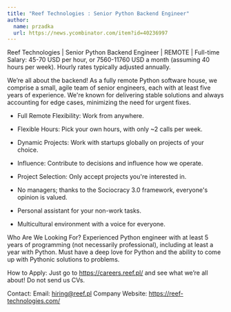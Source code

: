 ```yaml
---
title: "Reef Technologies : Senior Python Backend Engineer"
author:
  name: przadka
  url: https://news.ycombinator.com/item?id=40236997
---
```

Reef Technologies | Senior Python Backend Engineer | REMOTE | Full-time Salary: 45-70 USD per hour, or 7560-11760 USD a month (assuming 40 hours per week). Hourly rates typically adjusted annually.

We’re all about the backend! As a fully remote Python software house, we comprise a small, agile team of senior engineers, each with at least five years of experience. We&#x27;re known for delivering stable solutions and always accounting for edge cases, minimizing the need for urgent fixes.

- Full Remote Flexibility: Work from anywhere.

- Flexible Hours: Pick your own hours, with only ~2 calls per week.

- Dynamic Projects: Work with startups globally on projects of your choice.

- Influence: Contribute to decisions and influence how we operate.

- Project Selection: Only accept projects you&#x27;re interested in.

- No managers; thanks to the Sociocracy 3.0 framework, everyone&#x27;s opinion is valued.

- Personal assistant for your non-work tasks.

- Multicultural environment with a voice for everyone.

Who Are We Looking For? Experienced Python engineer with at least 5 years of programming (not necessarily professional), including at least a year with Python. Must have a deep love for Python and the ability to come up with Pythonic solutions to problems.

How to Apply: Just go to <a href="https:&#x2F;&#x2F;careers.reef.pl&#x2F;" rel="nofollow">https:&#x2F;&#x2F;careers.reef.pl&#x2F;</a> and see what we’re all about! Do not send us CVs.

Contact: Email: hiring@reef.pl Company Website: <a href="https:&#x2F;&#x2F;reef-technologies.com&#x2F;" rel="nofollow">https:&#x2F;&#x2F;reef-technologies.com&#x2F;</a>
